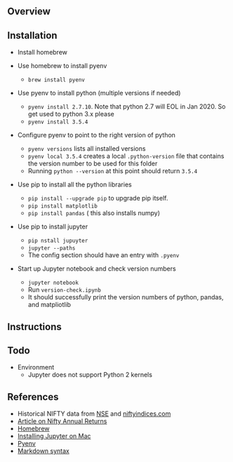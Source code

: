 ## Overview

## Installation

* Install homebrew
* Use homebrew to install pyenv
	* `brew install pyenv`
* Use pyenv to install python (multiple versions if needed)
	* `pyenv install 2.7.10`. Note that python 2.7 will EOL in Jan 2020. So get used to python 3.x please
	* `pyenv install 3.5.4`
* Configure pyenv to point to the right version of python
	* `pyenv versions` lists all installed versions
	* `pyenv local 3.5.4` creates a local `.python-version` file that contains the version number to be used for this folder
	* Running `python --version` at this point should return `3.5.4`
* Use pip to install all the python libraries
	* `pip install --upgrade pip` to upgrade pip itself. 
	* `pip install matplotlib` 
	* `pip install pandas`  ( this also installs numpy)
	
* Use pip to install jupyter
	* `pip nstall jupuyter`
	* `jupyter --paths`  
	* The config section should have an entry with `.pyenv`

* Start up Jupyter notebook and check version numbers
	* `jupyter notebook`
	* Run `version-check.ipynb` 
	* It should successfully print the version numbers of python, pandas, and matpliotlib

## Instructions


## Todo

* Environment
	* Jupyter does not support Python 2 kernels

## References

* Historical NIFTY data from [NSE](https://www.nseindia.com/products/content/equities/indices/historical_index_data.htm) and [niftyindices.com](http://www.niftyindices.com/reports/historical-data)
* [Article on Nifty Annual Returns](https://stableinvestor.com/2018/01/nifty-annual-yearly-returns-historical.html)
* [Homebrew](https://brew.sh/)
* [Installing Jupyter on Mac](https://www.chrisjmendez.com/2018/11/06/installing-jupyter-on-os-x-using-homebrew/)
* [Pyenv](https://github.com/pyenv/pyenv)
* [Markdown syntax](https://github.com/adam-p/markdown-here/wiki/Markdown-Cheatsheet)
